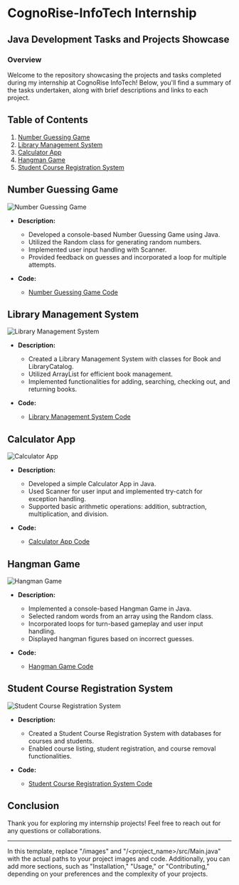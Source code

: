 # CognoRise-InfoTech Internship 

## Java Development Tasks and Projects Showcase
### Overview

Welcome to the repository showcasing the projects and tasks completed during my internship at CognoRise InfoTech! Below, you'll find a summary of the tasks undertaken, along with brief descriptions and links to each project.

## Table of Contents

1. [Number Guessing Game](#number-guessing-game)
2. [Library Management System](#library-management-system)
3. [Calculator App](#calculator-app)
4. [Hangman Game](#hangman-game)
5. [Student Course Registration System](#student-course-registration-system)

## Number Guessing Game

![Number Guessing Game](/images/number_guessing_game.png)

- **Description:**
  - Developed a console-based Number Guessing Game using Java.
  - Utilized the Random class for generating random numbers.
  - Implemented user input handling with Scanner.
  - Provided feedback on guesses and incorporated a loop for multiple attempts.

- **Code:**
  - [Number Guessing Game Code]([//src/.java](https://github.com/Thiyaneshwark/CognoRise-InfoTech/blob/main/Task%201-%20Number%20Guessing%20Game/Task%201-%20NumberGuessingGame.java))

## Library Management System

![Library Management System](/images/library_management_system.png)

- **Description:**
  - Created a Library Management System with classes for Book and LibraryCatalog.
  - Utilized ArrayList for efficient book management.
  - Implemented functionalities for adding, searching, checking out, and returning books.

- **Code:**
  - [Library Management System Code]([/library_management_system/src/Main.java](https://github.com/Thiyaneshwark/CognoRise-InfoTech/blob/main/Task%202-%20Library%20Management%20System/Task%202-%20LibraryManagementSystem.java))

## Calculator App

![Calculator App](/images/calculator_app.png)

- **Description:**
  - Developed a simple Calculator App in Java.
  - Used Scanner for user input and implemented try-catch for exception handling.
  - Supported basic arithmetic operations: addition, subtraction, multiplication, and division.

- **Code:**
  - [Calculator App Code]([/calculator_app/src/Main.java](https://github.com/Thiyaneshwark/CognoRise-InfoTech/blob/main/Task%203-%20Calculator%20App/Task%203-%20CalculatorApp.java))

## Hangman Game

![Hangman Game](/images/hangman_game.png)

- **Description:**
  - Implemented a console-based Hangman Game in Java.
  - Selected random words from an array using the Random class.
  - Incorporated loops for turn-based gameplay and user input handling.
  - Displayed hangman figures based on incorrect guesses.

- **Code:**
  - [Hangman Game Code]([/hangman_game/src/Main.java](https://github.com/Thiyaneshwark/CognoRise-InfoTech/blob/main/Task%204-%20Hangman%20Game/Task%204-%20HangmanGame.java))

## Student Course Registration System

![Student Course Registration System](/images/course_registration_system.png)

- **Description:**
  - Created a Student Course Registration System with databases for courses and students.
  - Enabled course listing, student registration, and course removal functionalities.

- **Code:**
  - [Student Course Registration System Code]([/course_registration_system/src/Main.java](https://github.com/Thiyaneshwark/CognoRise-InfoTech/blob/main/Task%205-%20Student%20Course%20Registration%20System/Task%205-%20StudentCourseRegistrationSystem.java))

## Conclusion

Thank you for exploring my internship projects! Feel free to reach out for any questions or collaborations.

---

In this template, replace "/images" and "/<project_name>/src/Main.java" with the actual paths to your project images and code. Additionally, you can add more sections, such as "Installation," "Usage," or "Contributing," depending on your preferences and the complexity of your projects.
